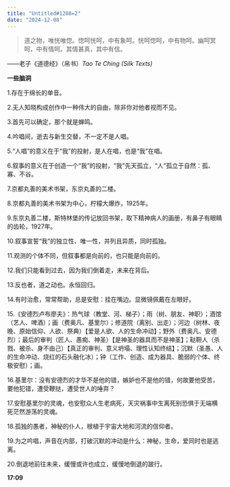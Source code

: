 ```yaml
---
title: "Untitled#1208=2" 
date: "2024-12-08" 
---
```


> 道之物，唯恍唯惚。惚呵恍呵，中有象呵。恍呵惚呵，中有物呵。幽呵冥呵，中有情呵。其情甚真，其中有信。  

——老子《道德经》（帛书）*Tao Te Ching (Silk Texts)* 

**一些脑洞**  

1.存在于绵长的单音。

2.无人知晓构成创作中一种伟大的自由，除非你对他者视而不见。

3.首先可以确定，那个就是蝉鸣。

4.吟唱间，逝去与新生交替，不一定不是人唱。

5.“人唱”的意义在于“我”的投射，是人在唱，也是“我”在唱。

6.叙事的意义在于创造一个“我”的投射，“我”先天孤立，“人”孤立于自然：孤、寡、不谷。

7.京都丸善的美术书架，东京丸善的二楼。

8.京都丸善的美术书架为中心，柠檬大爆炸，1925年。

9.东京丸善二楼，斯特林堡的传记放回书架，取下精神病人的画册，有鼻子有眼睛的齿轮，1927年。

10.叙事宣誓“我”的独立性、唯一性，并列且异质，同时孤独。

11.观测的个体不同，但叙事都是向前的，也只能是向前的。

12.我们只能看到过去，因为我们倒着走，未来在背后。

13.反也者，道之动也。永恒回归。

14.有时治愈，常常帮助，总是安慰：挂在嘴边。显微镜佩戴在左眼好。

15.《安德烈卢布廖夫》：热气球（教堂、河、梯子）；雨（树、朋友、神职）；酒馆（艺人、啤酒）；画（费奥凡、基里尔）；修道院（离别、出走）；河边（树林、夜晚、原始信仰、人欲、祭典）【爱是人欲、人的生命冲动】；野外（费奥凡、安德烈）；最后的审判（匠人、愚痴、神圣）【是神圣的器具而不是神圣】；鞑靼人（杀戮、被杀、身不由己）【真正的审判、意义坍塌、理性认知终结】；沉默（圣愚、人的生命冲动、烧红的石头融化冰）；钟（工作、创造、成为器具、脆弱的个体、终极安慰）；画。

16.基里尔：没有安德烈的才华不是他的错，嫉妒也不是他的错，何故要他受苦，要他犯错，遭受鞭挞，遭受世人的唾弃？

17.安慰基里尔的灵魂，也安慰众人生老病死，天灾祸事中生离死别恐惧于无端横死茫然游荡的灵魂。

18.孤独的愚者，神秘的仆人，根植于宇宙大地和河流的信仰者。

19.为之吟唱，声音在内部，打破沉默的冲动是什么：神秘，生命，爱同时也是逃离。

20.倒退地前往未来，缓慢或许也成立，缓慢地倒退的跛行。

**17:09**
